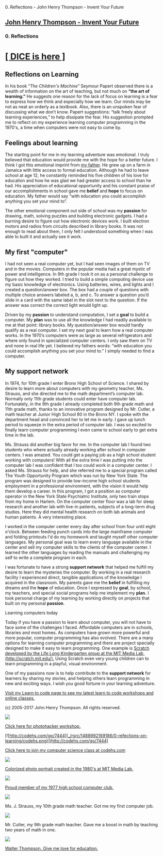 0\. Reflections - John Henry Thompson - Invent Your Future

## [John Henry Thompson - Invent Your Future](index.html)

### 0\. Reflections

# [\[ DICE is here \]](3-dice.html)

## Reflections on Learning

In his book “_The Children's Machine_” Seymour Papert observed there is a wealth of information on the art of teaching, but not much on **“the art of learning.”** He suggests one reason for the lack of focus on learning is a fear to express how we think and especially how we learn. Our minds may be not as neat an orderly as a textbook. Also, there is an unspoken fear of discussing what we don’t know. Papert suggestions: “talk freely about learning experiences,” to help dissipate the fear. His suggestion prompted me to reflect on my experience learning computer programming in the 1970's, a time when computers were not easy to come by.

## Feelings about learning

The starting point for me in my learning adventure was emotional. I truly believed that education would provide me with the hope for a better future. I think I got this emotional imprint from [my father](heros/walter-thompson-bio.html). He grew up on a farm in Jamaica with little access to formal education. Although he had to leave school at age 12, he constantly reminded his five children of his love for education and how he was glad we had greater access to school than he had. His appreciation of educational opportunity and his constant praise of our accomplishments in school gave me **belief** and **hope** to focus on education. My father would say “with education you could accomplish anything you set your mind to”.

The other emotional component out side of school was my **passion** for drawing, math, solving puzzles and building electronic gadgets. I had a burning desire to figure out how electronic devices work. I built electron motors and radios from circuits described in library books. It was not enough to read about them, I only felt I understood something when I was able to built it and actually see it work.

## My first "computer"

I had not seen a real computer yet, but I had seen images of them on TV and in the movies. Computers in the popular media had a great mystic of power and intelligence. In 9th grade I took it on as a personal challenge to figure out how they worked. I tried to build a simple computing device use my basic knowledge of electronics. Using batteries, wires, and lights and I created a question/answer box. The box had a couple of questions with multiple choice answers labeled a, b, and c. To answer a question you’d slide in a card with the same label in the slot next to the question. If the answer was correct the correct light would light up.

Driven by my **passion** to understand computation, I set a **goal** to build a computer. My **plan** was to use all the knowledge I had readily available to me at that point: library books. My question/answer box would hardly qualify as a real computer. I set my next goal to learn how a real computer works. In the 1970’s computers were as large as several refrigerators and where only found in specialized computer centers. I only saw them on TV and none in real life yet. I believed my fathers words: “with education you could accomplish anything you set your mind to.” I simply needed to find a computer.

## My support network

In 1974, for 10th grade I enter Bronx High School of Science. I shared by desire to learn more about computers with my geometry teacher, Ms. Strauss, and she directed me to the math department’s computer lab. Normally only 11th grade students could enter have computer lab. Fortunately, in the 9th grade I already completed both 9th grade math and 11th grade math, thanks to an innovative program designed by Mr. Cutler, a math teacher at Junior High School 80 in the Bronx NY. I spoke with the department head and convinced her to let me in early. I gave up lunch period to squeeze in the extra period of computer lab. I was so excited to finally learn computer programming I even came to school early to get extra time in the lab.

Ms. Strauss did another big favor for me. In the computer lab I found two students who where actually already working after school in computer centers. I was amazed. You could get a paying job as a high school student working with computers! With all the extra time I was putting into the computer lab I was confident that I too could work in a computer center. I asked Ms. Strauss for help, and she referred me to a special program called The Youth Opportunity Program which was run by New York State. The program was designed to provide low-income high school students employment in a professional environment, with the vision it would help them develop a career. In this program, I got a position as computer operator in the New York State Psychiatric Institute, only two train stops from my home in Harlem. On the computer center floor was a lab for sleep research and another lab with live-in patients, subjects of a long-term drug studies. Here they did mental health research on both lab animals and human patients. A very interesting place.

I worked in the computer center every day after school from four until eight o'clock. Between feeding punch cards into the large mainframe computer and folding printouts I'd do my homework and taught myself other computer languages. My personal goal was to learn every language available in the center and sell my computer skills to the clients of the computer center. I learned the other languages by reading the manuals and challenging my self to write a complete program in each.

I was fortunate to have a strong **support network** that helped me fulfill my desire to learn the mysteries the computer. By working in a real research facility I experienced direct, tangible applications of the knowledge I acquired in the classroom. My parents gave me the **belief** in fulfilling my dreams and the **hope** of education. Once I expressed by **goal**, by school, my teachers, and special social programs help me implement my **plan.** I took personal charge of my learning by working directly on projects that built on my personal **passion**.

Learning computers today

Today if you have a passion to learn about computer, you will not have to face some of the challenges I faced. Affordable computers are in schools, libraries and most homes. As computers have grown more powerful and more popular, computer programming has also evolved. There are a many options for learning computer programming and there are project specially designed to make it easy to learn programming. One example is [Scratch developed by the Life Long Kindergarten group at the MIT Media Lab, (http://scratch.mit.edu/).](http://scratch.mit.edu/) Using Scratch even very young children can to learn programming in a playful, visual environment.

One of my passions now is to help contribute to the **support network** for learners by sharing my stories, and helping others learn programming in new and exciting ways. I wish you good fortune in your learning adventure.

[Visit my Learn to code page to see my latest learn to code workshops and online classes.](learning-to-program.html)

(c) 2005-2017 John Henry Thompson. All rights reserved.

[![](_/rsrc/1488976239862/0-refections-on-learning/facebook-height=181&width=400.png)](http://www.johnhenrythompson.com/0-refections-on-learning/facebook.png?attredirects=0)

[Click here for photohacker workshop.](https://github.com/jht1900/photohacker)

[![http://codehs.com/go/7444](_/rsrc/1488992169186/0-refections-on-learning/codehs.png)](http://codehs.com/go/7444)

[Click here to join my computer science class at codehs.com](http://codehs.com/go/7444)

[![](_/rsrc/1295207567308/the-art-of-learning/reflections/colorized-jht-height=320&width=240.jpg)](http://www.johnhenrythompson.com/the-art-of-learning/reflections/colorized-jht.jpg?attredirects=0)

[Colorized photo portrait created in the 1980's at MIT Media Lab.](http://www.j4u2.com/jht/art1982.html)

[![](_/rsrc/1488992517046/0-refections-on-learning/Computer%20Club%20766x597-height=249&width=320.jpg)](http://www.johnhenrythompson.com/0-refections-on-learning/Computer%20Club%20766x597.jpg?attredirects=0)

[Proud member of my 1977 high school computer club.](http://bxscience.edu/index.jsp)

[![](_/rsrc/1488992789277/0-refections-on-learning/Ms.%20Straus-height=320&width=267.jpg)](http://www.johnhenrythompson.com/0-refections-on-learning/Ms.%20Straus.jpg?attredirects=0)

Ms. J. Strauss, my 10th grade math teacher. Got me my first computer job.

[![](_/rsrc/1488992852421/0-refections-on-learning/JHS80%20Mr.%20Cutler-height=320&width=253.jpg)](http://www.johnhenrythompson.com/0-refections-on-learning/JHS80%20Mr.%20Cutler.jpg?attredirects=0)

Mr. Cutler, my 9th grade math teacher. Gave me a boost in math by teaching two years of math in one.

[![](_/rsrc/1488993242362/0-refections-on-learning/Dad03-height=320&width=250.jpg)](http://www.johnhenrythompson.com/0-refections-on-learning/Dad03.jpg?attredirects=0)

[Walter Thompson. Give me love for education.](heros/walter-thompson-bio.html)

